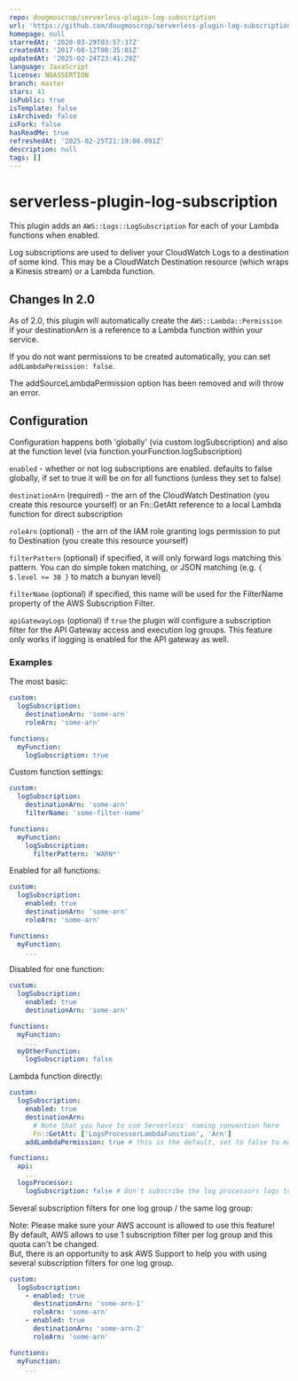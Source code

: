 ```yaml
---
repo: dougmoscrop/serverless-plugin-log-subscription
url: 'https://github.com/dougmoscrop/serverless-plugin-log-subscription'
homepage: null
starredAt: '2020-03-29T03:57:37Z'
createdAt: '2017-08-12T00:35:01Z'
updatedAt: '2025-02-24T23:41:29Z'
language: JavaScript
license: NOASSERTION
branch: master
stars: 41
isPublic: true
isTemplate: false
isArchived: false
isFork: false
hasReadMe: true
refreshedAt: '2025-02-25T21:19:00.091Z'
description: null
tags: []
---
```


# serverless-plugin-log-subscription

This plugin adds an `AWS::Logs::LogSubscription` for each of your Lambda functions when enabled.

Log subscriptions are used to deliver your CloudWatch Logs to a destination of some kind. This may be a CloudWatch Destination resource (which wraps a Kinesis stream) or a Lambda function.

## Changes In 2.0

As of 2.0, this plugin will automatically create the `AWS::Lambda::Permission` if your destinationArn is a reference to a Lambda function within your service.

If you do not want permissions to be created automatically, you can set `addLambdaPermission: false`.

The addSourceLambdaPermission option has been removed and will throw an error.

## Configuration

Configuration happens both 'globally' (via custom.logSubscription) and also at the function level (via function.yourFunction.logSubscription)

`enabled` - whether or not log subscriptions are enabled. defaults to false globally, if set to true it will be on for all functions (unless they set to false)

`destinationArn` (required) - the arn of the CloudWatch Destination (you create this resource yourself) or an Fn::GetAtt reference to a local Lambda function for direct subscription

`roleArn` (optional) - the arn of the IAM role granting logs permission to put to Destination (you create this resource yourself)

`filterPattern` (optional) if specified, it will only forward logs matching this pattern. You can do simple token matching, or JSON matching (e.g. `{ $.level >= 30 }` to match a bunyan level)

`filterName` (optional) if specified, this name will be used for the FilterName property of the AWS Subscription Filter.

`apiGatewayLogs` (optional) if `true` the plugin will configure a subscription filter for the API Gateway access and execution log groups. This feature only works if logging is enabled for the API gateway as well.

### Examples

The most basic:

```yml
custom:
  logSubscription:
    destinationArn: 'some-arn'
    roleArn: 'some-arn'

functions:
  myFunction:
    logSubscription: true
```

Custom function settings:

```yml
custom:
  logSubscription:
    destinationArn: 'some-arn'
    filterName: 'some-filter-name'

functions:
  myFunction:
    logSubscription:
      filterPattern: 'WARN*'
```

Enabled for all functions:

```yml
custom:
  logSubscription:
    enabled: true
    destinationArn: 'some-arn'
    roleArn: 'some-arn'

functions:
  myFunction:
    ...
```

Disabled for one function:

```yml
custom:
  logSubscription:
    enabled: true
    destinationArn: 'some-arn'

functions:
  myFunction:
    ...
  myOtherFunction:
    logSubscription: false
```

Lambda function directly:

```yml
custom:
  logSubscription:
    enabled: true
    destinationArn:
      # Note that you have to use Serverless' naming convention here
      Fn::GetAtt: ['LogsProcessorLambdaFunction', 'Arn']
    addLambdaPermission: true # this is the default, set to false to manage your own permissions

functions:
  api:
    ...
  logsProcessor:
    logSubscription: false # Don't subscribe the log processors logs to the log processor..
```

Several subscription filters for one log group / the same log group:

Note: Please make sure your AWS account is allowed to use this feature!   
By default, AWS allows to use 1 subscription filter per log group and this quota can't be changed.   
But, there is an opportunity to ask AWS Support to help you with using several subscription filters for 
one log group.

```yml
custom:
  logSubscription:
    - enabled: true
      destinationArn: 'some-arn-1'
      roleArn: 'some-arn'
    - enabled: true
      destinationArn: 'some-arn-2'
      roleArn: 'some-arn'

functions:
  myFunction:
    ...
```

